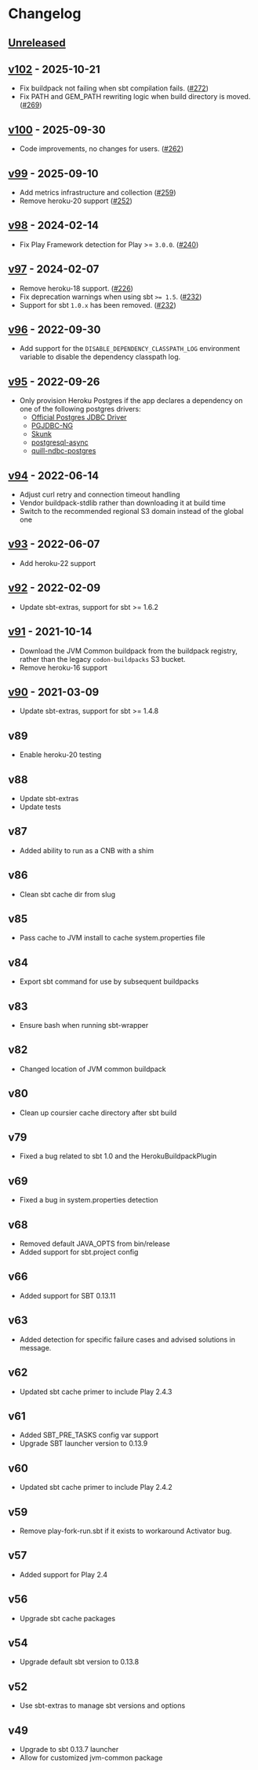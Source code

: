 # Changelog

## [Unreleased]


## [v102] - 2025-10-21

* Fix buildpack not failing when sbt compilation fails. ([#272](https://github.com/heroku/heroku-buildpack-scala/pull/272))
* Fix PATH and GEM_PATH rewriting logic when build directory is moved. ([#269](https://github.com/heroku/heroku-buildpack-scala/pull/269))

## [v100] - 2025-09-30

* Code improvements, no changes for users. ([#262](https://github.com/heroku/heroku-buildpack-scala/pull/262))

## [v99] - 2025-09-10

* Add metrics infrastructure and collection ([#259](https://github.com/heroku/heroku-buildpack-scala/pull/259))
* Remove heroku-20 support ([#252](https://github.com/heroku/heroku-buildpack-scala/pull/252))

## [v98] - 2024-02-14

* Fix Play Framework detection for Play >= `3.0.0`. ([#240](https://github.com/heroku/heroku-buildpack-scala/pull/240))

## [v97] - 2024-02-07

* Remove heroku-18 support. ([#226](https://github.com/heroku/heroku-buildpack-scala/pull/226))
* Fix deprecation warnings when using sbt `>= 1.5`. ([#232](https://github.com/heroku/heroku-buildpack-scala/pull/232))
* Support for sbt `1.0.x` has been removed. ([#232](https://github.com/heroku/heroku-buildpack-scala/pull/232))

## [v96] - 2022-09-30

* Add support for the `DISABLE_DEPENDENCY_CLASSPATH_LOG` environment variable to disable the dependency classpath log. 

## [v95] - 2022-09-26

* Only provision Heroku Postgres if the app declares a dependency on one of the following postgres drivers:
    - [Official Postgres JDBC Driver](https://jdbc.postgresql.org/)
    - [PGJDBC-NG](https://impossibl.github.io/pgjdbc-ng/)
    - [Skunk](https://tpolecat.github.io/skunk/)
    - [postgresql-async](https://github.com/postgresql-async/postgresql-async)
    - [quill-ndbc-postgres](https://getquill.io/#docs)

## [v94] - 2022-06-14

* Adjust curl retry and connection timeout handling
* Vendor buildpack-stdlib rather than downloading it at build time
* Switch to the recommended regional S3 domain instead of the global one

## [v93] - 2022-06-07

* Add heroku-22 support

## [v92] - 2022-02-09

* Update sbt-extras, support for sbt >= 1.6.2

## [v91] - 2021-10-14

* Download the JVM Common buildpack from the buildpack registry, rather than the legacy `codon-buildpacks` S3 bucket.
* Remove heroku-16 support

## [v90] - 2021-03-09

* Update sbt-extras, support for sbt >= 1.4.8

## v89

* Enable heroku-20 testing

## v88

* Update sbt-extras
* Update tests

## v87

* Added ability to run as a CNB with a shim

## v86

* Clean sbt cache dir from slug

## v85

* Pass cache to JVM install to cache system.properties file

## v84

* Export sbt command for use by subsequent buildpacks

## v83

* Ensure bash when running sbt-wrapper

## v82

* Changed location of JVM common buildpack

## v80

* Clean up coursier cache directory after sbt build

## v79

* Fixed a bug related to sbt 1.0 and the HerokuBuildpackPlugin

## v69

* Fixed a bug in system.properties detection

## v68

* Removed default JAVA_OPTS from bin/release
* Added support for sbt.project config

## v66

* Added support for SBT 0.13.11

## v63

* Added detection for specific failure cases and advised solutions in message.

## v62

* Updated sbt cache primer to include Play 2.4.3

## v61

* Added SBT_PRE_TASKS config var support
* Upgrade SBT launcher version to 0.13.9

## v60

* Updated sbt cache primer to include Play 2.4.2

## v59

* Remove play-fork-run.sbt if it exists to workaround Activator bug.

## v57

* Added support for Play 2.4

## v56

* Upgrade sbt cache packages

## v54

* Upgrade default sbt version to 0.13.8

## v52

* Use sbt-extras to manage sbt versions and options

## v49

*  Upgrade to sbt 0.13.7 launcher
*  Allow for customized jvm-common package

[unreleased]: https://github.com/heroku/heroku-buildpack-scala/compare/v102...main
[v102]: https://github.com/heroku/heroku-buildpack-scala/compare/v101...v102
[v100]: https://github.com/heroku/heroku-buildpack-scala/compare/v99...v100
[v99]: https://github.com/heroku/heroku-buildpack-scala/compare/v98...v99
[v98]: https://github.com/heroku/heroku-buildpack-scala/compare/v97...v98
[v97]: https://github.com/heroku/heroku-buildpack-scala/compare/v96...v97
[v96]: https://github.com/heroku/heroku-buildpack-scala/compare/v95...v96
[v95]: https://github.com/heroku/heroku-buildpack-scala/compare/v94...v95
[v94]: https://github.com/heroku/heroku-buildpack-scala/compare/v93...v94
[v93]: https://github.com/heroku/heroku-buildpack-scala/compare/v92...v93
[v92]: https://github.com/heroku/heroku-buildpack-scala/compare/v91...v92
[v91]: https://github.com/heroku/heroku-buildpack-scala/compare/v90...v91
[v90]: https://github.com/heroku/heroku-buildpack-scala/compare/v89...v90
